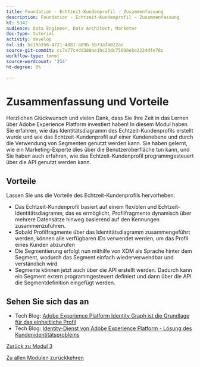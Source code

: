 ```yaml
---
title: Foundation - Echtzeit-Kundenprofil - Zusammenfassung
description: Foundation - Echtzeit-Kundenprofil - Zusammenfassung
kt: 5342
audience: Data Engineer, Data Architect, Marketer
doc-type: tutorial
activity: develop
exl-id: bc18a356-4721-4d81-a89b-5b73af4022ac
source-git-commit: cc7a77c4dd380ae1bc23dc75608e8e2224dfe78c
workflow-type: tm+mt
source-wordcount: '254'
ht-degree: 0%

---
```


# Zusammenfassung und Vorteile

Herzlichen Glückwunsch und vielen Dank, dass Sie Ihre Zeit in das Lernen über Adobe Experience Platform investiert haben!
In diesem Modul haben Sie erfahren, wie das Identitätsdiagramm des Echtzeit-Kundenprofils erstellt wurde und wie das Echtzeit-Kundenprofil auf einer Kundenebene und durch die Verwendung von Segmenten genutzt werden kann. Sie haben gelernt, wie ein Marketing-Experte dies über die Benutzeroberfläche tun kann, und Sie haben auch erfahren, wie das Echtzeit-Kundenprofil programmgesteuert über die API genutzt werden kann.

## Vorteile

Lassen Sie uns die Vorteile des Echtzeit-Kundenprofils hervorheben:

- Das Echtzeit-Kundenprofil basiert auf einem flexiblen und Echtzeit-Identitätsdiagramm, das es ermöglicht, Profilfragmente dynamisch über mehrere Datensätze hinweg basierend auf den Kennungen zusammenzuführen.
- Sobald Profilfragmente über das Identitätsdiagramm zusammengeführt werden, können alle verfügbaren IDs verwendet werden, um das Profil eines Kunden abzurufen
- Die Segmentierung erfolgt nun mithilfe von XDM als Sprache hinter dem Segment, wodurch das Segment einfach wiederverwendbar und verständlich wird.
- Segmente können jetzt auch über die API erstellt werden. Dadurch kann ein Segment extern programmgesteuert definiert und dann über die API die Segmentdefinition eingefügt werden.

## Sehen Sie sich das an

- Tech Blog: [Adobe Experience Platform Identity Graph ist die Grundlage für das einheitliche Profil](https://medium.com/adobetech/adobe-experience-platform-identity-graph-is-the-foundation-for-the-unified-profile-e8435d26dce7)
- Tech Blog: [Identity-Dienst von Adobe Experience Platform - Lösung des Kundenidentitätsproblems](https://medium.com/adobetech/adobe-experience-platforms-identity-service-how-to-solve-the-customer-identity-conundrum-f95e22d16ea9)

[Zurück zu Modul 3](./real-time-customer-profile.md)

[Zu allen Modulen zurückkehren](../../overview.md)
